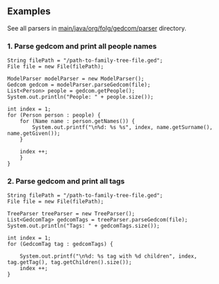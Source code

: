 ## Examples
See all parsers in [main/java/org/folg/gedcom/parser](../main/java/org/folg/gedcom/parser) directory.

### 1. Parse gedcom and print all people names

    String filePath = "/path-to-family-tree-file.ged";
    File file = new File(filePath);

    ModelParser modelParser = new ModelParser();
    Gedcom gedcom = modelParser.parseGedcom(file);
    List<Person> people = gedcom.getPeople();
    System.out.println("People: " + people.size());

    int index = 1;
    for (Person person : people) {
        for (Name name : person.getNames()) {
            System.out.printf("\n%d: %s %s", index, name.getSurname(), name.getGiven());
        }

        index ++;
        }
    }

### 2. Parse gedcom and print all tags

    String filePath = "/path-to-family-tree-file.ged";
    File file = new File(filePath);

    TreeParser treeParser = new TreeParser();
    List<GedcomTag> gedcomTags = treeParser.parseGedcom(file);
    System.out.println("Tags: " + gedcomTags.size());

    int index = 1;
    for (GedcomTag tag : gedcomTags) {

        System.out.printf("\n%d: %s tag with %d children", index, tag.getTag(), tag.getChildren().size());
        index ++;
    }

